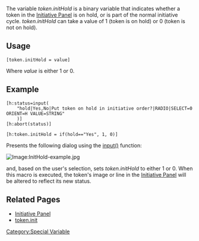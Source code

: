 The variable *token.initHold* is a binary variable that indicates
whether a token in the [Initiative
Panel](Initiative:initiative_panel "wikilink") is on hold, or is part of
the normal initiative cycle. *token.initHold* can take a value of 1
(token is on hold) or 0 (token is not on hold).

## Usage

``` mtmacro numberLines
[token.initHold = value]
```

Where *value* is either 1 or 0.

## Example

``` mtmacro numberLines
[h:status=input(
    "hold|Yes,No|Put token on hold in initiative order?|RADIO|SELECT=0 ORIENT=H VALUE=STRING"
    )]
[h:abort(status)]

[h:token.initHold = if(hold=="Yes", 1, 0)]
```

Presents the following dialog using the
[input()](Macros:Functions:input "wikilink") function:

![Image:InitHold-example.jpg](InitHold-example.jpg
"Image:InitHold-example.jpg")

and, based on the user's selection, sets *token.initHold* to either 1 or
0. When this macro is executed, the token's image or line in the
[Initiative Panel](Initiative:initiative_panel "wikilink") will be
altered to reflect its new status.

## Related Pages

  - [Initiative Panel](Initiative:initiative_panel "wikilink")
  - [token.init](token.init "wikilink")

[Category:Special Variable](Category:Special_Variable "wikilink")